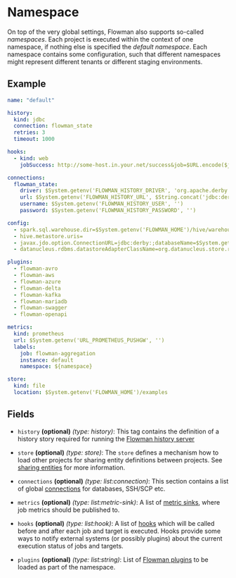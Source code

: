 # Namespace

On top of the very global settings, Flowman also supports so-called *namespaces*. Each project is executed within the
context of one namespace, if nothing else is specified the *default namespace*. Each namespace contains some 
configuration, such that different namespaces might represent different tenants or different staging environments.

## Example
```yaml
name: "default"

history:
  kind: jdbc
  connection: flowman_state
  retries: 3
  timeout: 1000

hooks:
  - kind: web
    jobSuccess: http://some-host.in.your.net/success&job=$URL.encode($job)&force=$force

connections:
  flowman_state:
    driver: $System.getenv('FLOWMAN_HISTORY_DRIVER', 'org.apache.derby.jdbc.EmbeddedDriver')
    url: $System.getenv('FLOWMAN_HISTORY_URL', $String.concat('jdbc:derby:', $System.getenv('FLOWMAN_HOME'), '/logdb;create=true'))
    username: $System.getenv('FLOWMAN_HISTORY_USER', '')
    password: $System.getenv('FLOWMAN_HISTORY_PASSWORD', '')

config:
  - spark.sql.warehouse.dir=$System.getenv('FLOWMAN_HOME')/hive/warehouse
  - hive.metastore.uris=
  - javax.jdo.option.ConnectionURL=jdbc:derby:;databaseName=$System.getenv('FLOWMAN_HOME')/hive/db;create=true
  - datanucleus.rdbms.datastoreAdapterClassName=org.datanucleus.store.rdbms.adapter.DerbyAdapter

plugins:
  - flowman-avro
  - flowman-aws
  - flowman-azure
  - flowman-delta
  - flowman-kafka
  - flowman-mariadb
  - flowman-swagger
  - flowman-openapi

metrics:
  kind: prometheus
  url: $System.getenv('URL_PROMETHEUS_PUSHGW', '')
  labels:
    job: flowman-aggregation
    instance: default
    namespace: ${namespace}

store:
  kind: file
  location: $System.getenv('FLOWMAN_HOME')/examples
```

## Fields

* `history` **(optional)** *(type: history)*:
This tag contains the definition of a history story required for running the [Flowman history server](../cli/history-server.md)

* `store` **(optional)** *(type: store)*:
The `store` defines a mechanism how to load other projects for sharing entity definitions between projects. See
[sharing entities](../cookbook/sharing.md) for more information.

* `connections` **(optional)** *(type: list:connection)*:
This section contains a list of global [connections](connection/index.md) for databases, SSH/SCP etc.

* `metrics` **(optional)** *(type: list:metric-sink)*:
A list of [metric sinks](metric/index.md), where job metrics should be published to.

* `hooks` **(optional)** *(type: list:hook)*:
A list of [hooks](hooks/index.md) which will be called before and after each job and target is executed. Hooks provide 
some ways to notify external systems (or possibly plugins) about the current execution status of jobs and targets. 

* `plugins` **(optional)** *(type: list:string)*:
List of [Flowman plugins](../plugins/index.md) to be loaded as part of the namespace.
